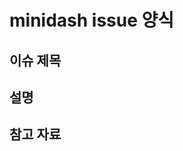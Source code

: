 # minidash issue 양식

## 이슈 제목
<!-- 이슈의 주제 or 제목을 적어주세요 -->

## 설명
<!-- 설명을 적어주세요 -->

## 참고 자료
<!-- 파일나 url 등 관련 참조내용을 기입해주세요 -->
